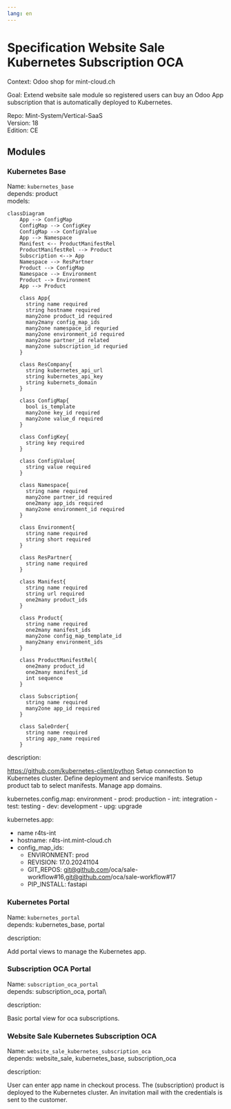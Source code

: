 ```yaml
---
lang: en
---
```


# Specification Website Sale Kubernetes Subscription OCA

Context: Odoo shop for mint-cloud.ch

Goal: Extend website sale module so registered users can buy an Odoo App subscription that is automatically deployed to Kubernetes.

Repo: Mint-System/Vertical-SaaS\
Version: 18\
Edition: CE

## Modules

### Kubernetes Base

Name: `kubernetes_base`\
depends: product\
models:

```mermaid
classDiagram
    App --> ConfigMap
    ConfigMap --> ConfigKey
    ConfigMap --> ConfigValue
    App --> Namespace
    Manifest <-- ProductManifestRel
    ProductManifestRel --> Product
    Subscription <--> App
    Namespace --> ResPartner
    Product --> ConfigMap
    Namespace --> Environment
    Product --> Environment
    App --> Product

    class App{
      string name required
      string hostname required
      many2one product_id required
      many2many config_map_ids
      many2one namespace_id requried
      many2one environment_id required
      many2one partner_id related
      many2one subscription_id requried
    }

    class ResCompany{
      string kubernetes_api_url
      string kubernetes_api_key
      string kubernets_domain
    }

    class ConfigMap{
      bool is_template
      many2one key_id required
      many2one value_d required
    }

    class ConfigKey{
      string key required
    }

    class ConfigValue{
      string value required
    }

    class Namespace{
      string name required
      many2one partner_id required
      one2many app_ids required
      many2one environment_id required
    }

    class Environment{
      string name required
      string short required
    }

    class ResPartner{
      string name required
    }

    class Manifest{
      string name required
      string url required
      one2many product_ids
    }

    class Product{
      string name required
      one2many manifest_ids
      many2one config_map_template_id
      many2many environment_ids
    }

    class ProductManifestRel{
      one2many product_id
      one2many manifest_id
      int sequence
    }

    class Subscription{
      string name required
      many2one app_id required
    }

    class SaleOrder{
      string name required
      string app_name required
    }
```

description:

﻿﻿https://github.com/kubernetes-client/python﻿﻿
Setup connection to Kubernetes cluster.
Define deployment and service manifests.
Setup product tab to select manifests.
Manage app domains.

kubernetes.config.map:
	environment
		- prod: production
		- int: integration
		- test: testing
		- dev: development
		- upg: upgrade

kubernetes.app:

- name r4ts-int
- hostname: ﻿﻿r4ts-int.mint-cloud.ch
- config_map_ids:
	- ENVIRONMENT: prod
	- REVISION: 17.0.20241104
	- GIT_REPOS: git@github.com/oca/sale-workflow#16,git@github.com/oca/sale-workflow#17
	- PIP_INSTALL: fastapi

### Kubernetes Portal

Name: `kubernetes_portal`\
depends: kubernetes_base, portal 

description:

Add portal views to manage the Kubernetes app.

### Subscription OCA Portal

Name: `subscription_oca_portal`\
depends: subscription_oca, portal\

description:

Basic portal view for oca subscriptions.

### Website Sale Kubernetes Subscription OCA

Name: `website_sale_kubernetes_subscription_oca`\
depends: website_sale, kubernetes_base, subscription_oca

description:

User can enter app name in checkout process.
The (subscription) product is deployed to the Kubernetes cluster.
An invitation mail with the credentials is sent to the customer.